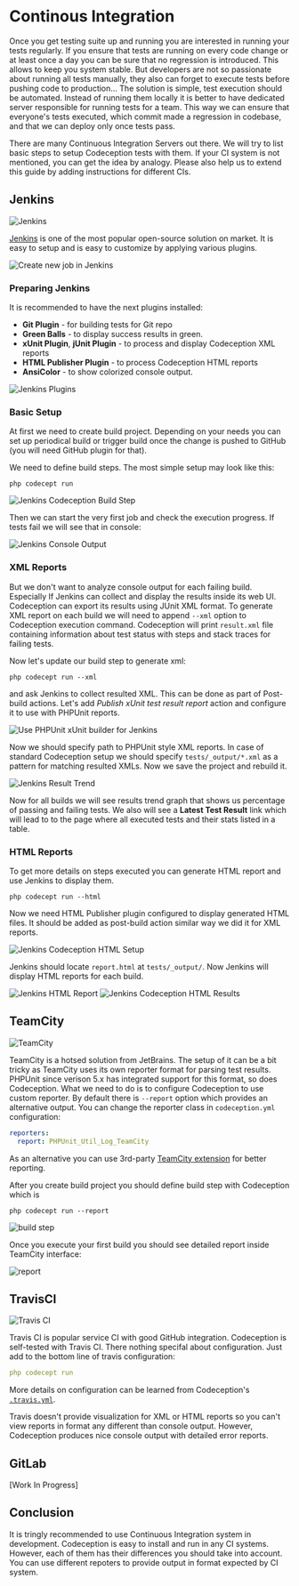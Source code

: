 # Continous Integration

Once you get testing suite up and running you are interested in running your tests regularly. If you ensure that tests are running on every code change or at least once a day you can be sure that no regression is introduced. This allows to keep you system stable. But developers are not so passionate about running all tests manually, they also can forget to execute tests before pushing code to production... The solution is simple, test execution should be automated. Instead of running them locally it is better to have dedicated server responsible for running tests for a team. This way we can ensure that everyone's tests executed, which commit made a regression in codebase, and that we can deploy only once tests pass. 

There are many Continuous Integration Servers out there. We will try to list basic steps to setup Codeception tests with them. If your CI system is not mentioned, you can get the idea by analogy. Please also help us to extend this guide by adding instructions for different CIs.

## Jenkins

![Jenkins](http://codeception.com/images/jenkins/Jenk1.png)

[Jenkins](http://jenkins-ci.org/) is one of the most popular open-source solution on market. It is easy to setup and is easy to customize by applying various plugins.

![Create new job in Jenkins](http://codeception.com/images/jenkins/Jenk2.png)

### Preparing Jenkins

It is recommended to have the next plugins installed:

* **Git Plugin** - for building tests for Git repo
* **Green Balls** - to display success results in green.
* **xUnit Plugin**, **jUnit Plugin** - to process and display Codeception XML reports
* **HTML Publisher Plugin** - to process Codeception HTML reports
* **AnsiColor** - to show colorized console output.

![Jenkins Plugins](http://codeception.com/images/jenkins/Jenk3.png)

### Basic Setup

At first we need to create build project. Depending on your needs you can set up periodical build or trigger build once the change is pushed to GitHub (you will need GitHub plugin for that).

We need to define build steps. The most simple setup may look like this:

```
php codecept run
```

![Jenkins Codeception Build Step](http://codeception.com/images/jenkins/Jenk5.png)

Then we can start the very first job and check the execution progress. If tests fail we will see that in console:

![Jenkins Console Output](http://codeception.com/images/jenkins/Jenk6.png)

### XML Reports

But we don't want to analyze console output for each failing build. Especially If Jenkins can collect and display the results inside its web UI. Codeception can export its results using JUnit XML format. To generate XML report on each build we will need to append `--xml` option to Codeception execution command. Codeception will print `result.xml` file containing information about test status with steps and stack traces for failing tests.

Now let's update our build step to generate xml:

```
php codecept run --xml
```

and ask Jenkins to collect resulted XML. This can be done as part of Post-build actions. Let's add *Publish xUnit test result report* action and configure it to use with PHPUnit reports.

![Use PHPUnit xUnit builder for Jenkins](http://codeception.com/images/jenkins/Jenk7.png)

Now we should specify path to PHPUnit style XML reports. In case of standard Codeception setup we should specify `tests/_output/*.xml` as a pattern for matching resulted XMLs. Now we save the project and rebuild it.

![Jenkins Result Trend](http://codeception.com/images/jenkins/Jenk8.png)

Now for all builds we will see results trend graph that shows us percentage of passing and failing tests. We also will see a **Latest Test Result** link which will lead to to the page where all executed tests and their stats listed in a table.


### HTML Reports

To get more details on steps executed you can generate HTML report and use Jenkins to display them. 

```
php codecept run --html
```

Now we need HTML Publisher plugin configured to display generated HTML files. It should be added as post-build action similar way we did it for XML reports.

![Jenkins Codeception HTML Setup](http://codeception.com/images/jenkins/Jenk9.png)

Jenkins should locate `report.html` at `tests/_output/`. Now Jenkins will display HTML reports for each build.

![Jenkins HTML Report](http://codeception.com/images/jenkins/Jenki10.png)
![Jenkins Codeception HTML Results](http://codeception.com/images/jenkins/Jenki11.png)

## TeamCity

![TeamCity](http://codeception.com/images/teamcity.png)

TeamCity is a hotsed solution from JetBrains. The setup of it can be a bit tricky as TeamCity uses its own reporter format for parsing test results. PHPUnit since verison 5.x has integrated support for this format, so does Codeception. What we need to do is to configure Codeception to use custom reporter. By default there is `--report` option which provides an alternative output. You can change the reporter class in `codeception.yml` configuration:

```yaml
reporters:
  report: PHPUnit_Util_Log_TeamCity  
```

As an alternative you can use 3rd-party [TeamCity extension](https://github.com/neronmoon/TeamcityCodeception) for better reporting.

After you create build project you should define build step with Codeception which is

```
php codecept run --report
```

![build step](http://codeception.com/images/teamcity/build.png)

Once you execute your first build you should see detailed report inside TeamCity interface:

![report](http://codeception.com/images/teamcity/report.png)

## TravisCI

![Travis CI](http://codeception.com/images/travis.png)

Travis CI is popular service CI with good GitHub integration. Codeception is self-tested with Travis CI. There nothing specifal about configuration. Just add to the bottom line of travis configuration:

```yaml
php codecept run 
```

More details on configuration can be learned from Codeception's [`.travis.yml`](https://github.com/Codeception/Codeception/blob/master/.travis.yml). 

Travis doesn't provide visualization for XML or HTML reports so you can't view reports in format any different than console output. However, Codeception produces nice console output with detailed error reports.

## GitLab

[Work In Progress]

## Conclusion

It is tringly recommended to use Continuous Integration system in development. Codeception is easy to install and run in any CI systems. However, each of them has their differences you should take into account. You can use different repoters to provide output in format expected by CI system.
